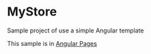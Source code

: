 # MyStore

Sample project of use a simple Angular template

This sample is in [Angular Pages](https://angular.io/start)
